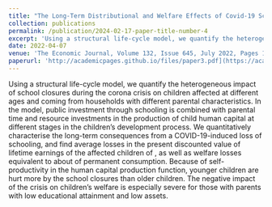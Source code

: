 ```yaml
---
title: "The Long-Term Distributional and Welfare Effects of Covid-19 School Closures"
collection: publications
permalink: /publication/2024-02-17-paper-title-number-4
excerpt: 'Using a structural life-cycle model, we quantify the heterogeneous impact of school closures during the corona crisis on children affected at different ages and coming from households with different parental characteristics. In the model, public investment through schooling is combined with parental time and resource investments in the production of child human capital at different stages in the children’s development process. We quantitatively characterise the long-term consequences from a COVID-19-induced loss of schooling, and find average losses in the present discounted value of lifetime earnings of the affected children of ⁠, as well as welfare losses equivalent to about  of permanent consumption. Because of self-productivity in the human capital production function, younger children are hurt more by the school closures than older children. The negative impact of the crisis on children’s welfare is especially severe for those with parents with low educational attainment and low assets.'
date: 2022-04-07
venue: 'The Economic Journal, Volume 132, Issue 645, July 2022, Pages 1647–1683'
paperurl: 'http://academicpages.github.io/files/paper3.pdf](https://academic.oup.com/ej/article-abstract/132/645/1647/6564727'
---
```


Using a structural life-cycle model, we quantify the heterogeneous impact of school closures during the corona crisis on children affected at different ages and coming from households with different parental characteristics. In the model, public investment through schooling is combined with parental time and resource investments in the production of child human capital at different stages in the children’s development process. We quantitatively characterise the long-term consequences from a COVID-19-induced loss of schooling, and find average losses in the present discounted value of lifetime earnings of the affected children of ⁠, as well as welfare losses equivalent to about  of permanent consumption. Because of self-productivity in the human capital production function, younger children are hurt more by the school closures than older children. The negative impact of the crisis on children’s welfare is especially severe for those with parents with low educational attainment and low assets.

